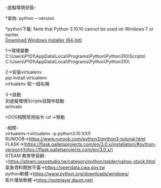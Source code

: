 -虛擬環境安裝-  

*查詢: python --version  

  
*python下載:
Note that Python 3.10.10 cannot be used on Windows 7 or earlier.  
[Download Windows installer (64-bit)](https://www.python.org/ftp/python/3.10.10/python-3.10.10-amd64.exe)  

1->環境變數  
C:\Users\P101\AppData\Local\Programs\Python\Python310\Scripts\  
C:\Users\P101\AppData\Local\Programs\Python\Python310\  
  
2->安裝virtualenv  
pip install virtualenv  
virtualenv 取一個名稱  
  
3->啟動  
到虛擬環境Scripts目錄中啟動  
activate  


*DOS相關常用指令
cd ->移動
  
-相關-  
virtualenv->virtualenv -p python3.10 XXX  
RUNOOB->https://www.runoob.com/python3/python3-tutorial.html  
FLASK->[https://flask.palletsprojects.com/en/3.0.x/installation/#python-version](https://flask.palletsprojects.com/en/3.0.x/)  
STEAM 教育學習網->https://steam.oxxostudio.tw/category/python/spider/yahoo-stock.html  
氣象資料開放平臺->https://opendata.cwa.gov.tw  
python軟體->https://www.python.org/downloads/windows/  
影片播放軟體->https://potplayer.daum.net/  
